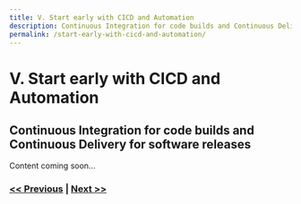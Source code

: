```yaml
---
title: V. Start early with CICD and Automation
description: Continuous Integration for code builds and Continuous Delivery for software releases
permalink: /start-early-with-cicd-and-automation/
---
```


# V. Start early with CICD and Automation

## Continuous Integration for code builds and Continuous Delivery for software releases

Content coming soon...

### [<< Previous](/adopt-mesh-app-and-service-architecture) | [Next >>](/invest-efforts-into-logging-and-monitoring)